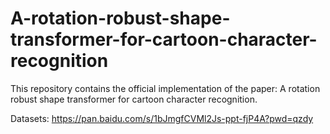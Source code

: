 # A-rotation-robust-shape-transformer-for-cartoon-character-recognition
This repository contains the official implementation of the paper: A rotation robust shape transformer for cartoon character recognition.

Datasets: https://pan.baidu.com/s/1bJmgfCVMl2Js-ppt-fjP4A?pwd=qzdy
